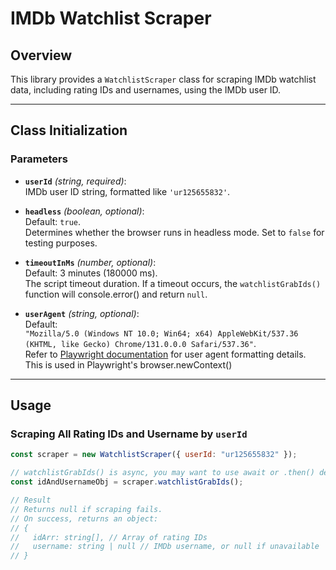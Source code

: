 # IMDb Watchlist Scraper

## Overview

This library provides a `WatchlistScraper` class for scraping IMDb watchlist data, including rating IDs and usernames, using the IMDb user ID.

---

## Class Initialization

### Parameters

- **`userId`** _(string, required)_:  
  IMDb user ID string, formatted like `'ur125655832'`.

- **`headless`** _(boolean, optional)_:  
  Default: `true`.  
  Determines whether the browser runs in headless mode. Set to `false` for testing purposes.

- **`timeoutInMs`** _(number, optional)_:  
  Default: 3 minutes (180000 ms).  
  The script timeout duration. If a timeout occurs, the `watchlistGrabIds()` function will console.error() and return `null`.

- **`userAgent`** _(string, optional)_:  
  Default:  
  `"Mozilla/5.0 (Windows NT 10.0; Win64; x64) AppleWebKit/537.36 (KHTML, like Gecko) Chrome/131.0.0.0 Safari/537.36"`.  
  Refer to [Playwright documentation](https://playwright.dev/docs/api/class-browser#browser-new-context) for user agent formatting details.
  This is used in Playwright's browser.newContext()

---

## Usage

### Scraping All Rating IDs and Username by `userId`

```javascript
const scraper = new WatchlistScraper({ userId: "ur125655832" });

// watchlistGrabIds() is async, you may want to use await or .then() depending on your use case
const idAndUsernameObj = scraper.watchlistGrabIds();

// Result
// Returns null if scraping fails.
// On success, returns an object:
// {
//   idArr: string[], // Array of rating IDs
//   username: string | null // IMDb username, or null if unavailable
// }
```
